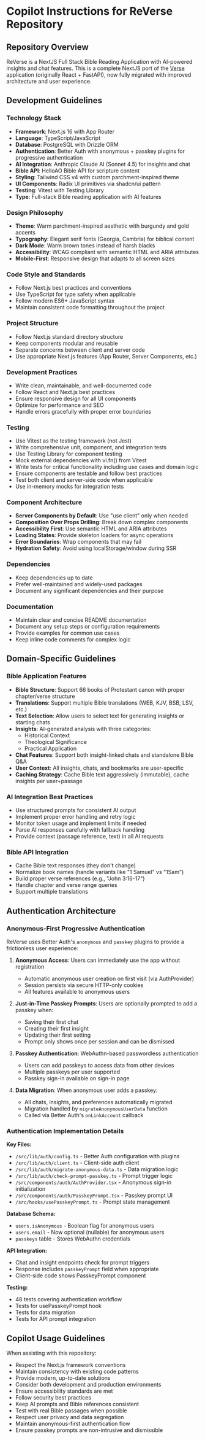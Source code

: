# Copilot Instructions for ReVerse Repository

## Repository Overview
ReVerse is a NextJS Full Stack Bible Reading Application with AI-powered insights and chat features. This is a complete NextJS port of the [Verse](https://github.com/nihilok/Verse) application (originally React + FastAPI), now fully migrated with improved architecture and user experience.

## Development Guidelines

### Technology Stack
- **Framework**: Next.js 16 with App Router
- **Language**: TypeScript/JavaScript
- **Database**: PostgreSQL with Drizzle ORM
- **Authentication**: Better Auth with anonymous + passkey plugins for progressive authentication
- **AI Integration**: Anthropic Claude AI (Sonnet 4.5) for insights and chat
- **Bible API**: HelloAO Bible API for scripture content
- **Styling**: Tailwind CSS v4 with custom parchment-inspired theme
- **UI Components**: Radix UI primitives via shadcn/ui pattern
- **Testing**: Vitest with Testing Library
- **Type**: Full-stack Bible reading application with AI features

### Design Philosophy
- **Theme**: Warm parchment-inspired aesthetic with burgundy and gold accents
- **Typography**: Elegant serif fonts (Georgia, Cambria) for biblical content
- **Dark Mode**: Warm brown tones instead of harsh blacks
- **Accessibility**: WCAG compliant with semantic HTML and ARIA attributes
- **Mobile-First**: Responsive design that adapts to all screen sizes

### Code Style and Standards
- Follow Next.js best practices and conventions
- Use TypeScript for type safety when applicable
- Follow modern ES6+ JavaScript syntax
- Maintain consistent code formatting throughout the project

### Project Structure
- Follow Next.js standard directory structure
- Keep components modular and reusable
- Separate concerns between client and server code
- Use appropriate Next.js features (App Router, Server Components, etc.)

### Development Practices
- Write clean, maintainable, and well-documented code
- Follow React and Next.js best practices
- Ensure responsive design for all UI components
- Optimize for performance and SEO
- Handle errors gracefully with proper error boundaries

### Testing
- Use Vitest as the testing framework (not Jest)
- Write comprehensive unit, component, and integration tests
- Use Testing Library for component testing
- Mock external dependencies with vi.fn() from Vitest
- Write tests for critical functionality including use cases and domain logic
- Ensure components are testable and follow best practices
- Test both client and server-side code when applicable
- Use in-memory mocks for integration tests

### Component Architecture
- **Server Components by Default**: Use "use client" only when needed
- **Composition Over Props Drilling**: Break down complex components
- **Accessibility First**: Use semantic HTML and ARIA attributes
- **Loading States**: Provide skeleton loaders for async operations
- **Error Boundaries**: Wrap components that may fail
- **Hydration Safety**: Avoid using localStorage/window during SSR

### Dependencies
- Keep dependencies up to date
- Prefer well-maintained and widely-used packages
- Document any significant dependencies and their purpose

### Documentation
- Maintain clear and concise README documentation
- Document any setup steps or configuration requirements
- Provide examples for common use cases
- Keep inline code comments for complex logic

## Domain-Specific Guidelines

### Bible Application Features
- **Bible Structure**: Support 66 books of Protestant canon with proper chapter/verse structure
- **Translations**: Support multiple Bible translations (WEB, KJV, BSB, LSV, etc.)
- **Text Selection**: Allow users to select text for generating insights or starting chats
- **Insights**: AI-generated analysis with three categories:
  - Historical Context
  - Theological Significance
  - Practical Application
- **Chat Features**: Support both insight-linked chats and standalone Bible Q&A
- **User Context**: All insights, chats, and bookmarks are user-specific
- **Caching Strategy**: Cache Bible text aggressively (immutable), cache insights per user+passage

### AI Integration Best Practices
- Use structured prompts for consistent AI output
- Implement proper error handling and retry logic
- Monitor token usage and implement limits if needed
- Parse AI responses carefully with fallback handling
- Provide context (passage reference, text) in all AI requests

### Bible API Integration
- Cache Bible text responses (they don't change)
- Normalize book names (handle variants like "1 Samuel" vs "1Sam")
- Build proper verse references (e.g., "John 3:16-17")
- Handle chapter and verse range queries
- Support multiple translations

## Authentication Architecture

### Anonymous-First Progressive Authentication
ReVerse uses Better Auth's `anonymous` and `passkey` plugins to provide a frictionless user experience:

1. **Anonymous Access**: Users can immediately use the app without registration
   - Automatic anonymous user creation on first visit (via AuthProvider)
   - Session persists via secure HTTP-only cookies
   - All features available to anonymous users

2. **Just-in-Time Passkey Prompts**: Users are optionally prompted to add a passkey when:
   - Saving their first chat
   - Creating their first insight
   - Updating their first setting
   - Prompt only shows once per session and can be dismissed

3. **Passkey Authentication**: WebAuthn-based passwordless authentication
   - Users can add passkeys to access data from other devices
   - Multiple passkeys per user supported
   - Passkey sign-in available on sign-in page

4. **Data Migration**: When anonymous user adds a passkey:
   - All chats, insights, and preferences automatically migrated
   - Migration handled by `migrateAnonymousUserData` function
   - Called via Better Auth's `onLinkAccount` callback

### Authentication Implementation Details

**Key Files:**
- `/src/lib/auth/config.ts` - Better Auth configuration with plugins
- `/src/lib/auth/client.ts` - Client-side auth client
- `/src/lib/auth/migrate-anonymous-data.ts` - Data migration logic
- `/src/lib/auth/check-prompt-passkey.ts` - Prompt trigger logic
- `/src/components/auth/AuthProvider.tsx` - Anonymous sign-in initialization
- `/src/components/auth/PasskeyPrompt.tsx` - Passkey prompt UI
- `/src/hooks/usePasskeyPrompt.ts` - Prompt state management

**Database Schema:**
- `users.isAnonymous` - Boolean flag for anonymous users
- `users.email` - Now optional (nullable) for anonymous users
- `passkeys` table - Stores WebAuthn credentials

**API Integration:**
- Chat and insight endpoints check for prompt triggers
- Response includes `passkeyPrompt` field when appropriate
- Client-side code shows PasskeyPrompt component

**Testing:**
- 48 tests covering authentication workflow
- Tests for usePasskeyPrompt hook
- Tests for data migration
- Tests for API prompt integration

## Copilot Usage Guidelines
When assisting with this repository:
- Respect the Next.js framework conventions
- Maintain consistency with existing code patterns
- Provide modern, up-to-date solutions
- Consider both development and production environments
- Ensure accessibility standards are met
- Follow security best practices
- Keep AI prompts and Bible references consistent
- Test with real Bible passages when possible
- Respect user privacy and data segregation
- Maintain anonymous-first authentication flow
- Ensure passkey prompts are non-intrusive and dismissible
